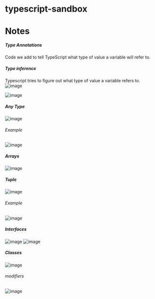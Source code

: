 # typescript-sandbox




# Notes

##### Type Annotations
Code we add to tell TypeScript what type of value a variable will refer to. 
##### Type inference
Typescript tries to figure out what type of value a variable refers to. 
![image](https://user-images.githubusercontent.com/31515792/112571359-7cf19d80-8dad-11eb-8b58-22f16553ae34.png)

![image](https://user-images.githubusercontent.com/31515792/112573774-921cfb00-8db2-11eb-8c1f-f4f43b352c00.png)

##### Any Type
![image](https://user-images.githubusercontent.com/31515792/112673867-dc41c300-8e2a-11eb-9158-2a467e3f25b0.png)

###### Example
![image](https://user-images.githubusercontent.com/31515792/112676002-8589b880-8e2d-11eb-9a2a-249db669efe5.png)

##### Arrays
![image](https://user-images.githubusercontent.com/31515792/112699544-b1b73080-8e51-11eb-8a2c-edb31d19396c.png)

##### Tuple
![image](https://user-images.githubusercontent.com/31515792/112701378-11173f80-8e56-11eb-9d74-b1526ef42686.png)

###### Example
![image](https://user-images.githubusercontent.com/31515792/112701847-6142d180-8e57-11eb-9dda-2e6dd3cd09fd.png)

##### Interfaces
![image](https://user-images.githubusercontent.com/31515792/112701974-af57d500-8e57-11eb-8677-04751612200c.png)
![image](https://user-images.githubusercontent.com/31515792/112701998-bda5f100-8e57-11eb-93c1-01eba06c967d.png)

##### Classes
![image](https://user-images.githubusercontent.com/31515792/112704241-6c016480-8e5f-11eb-8604-f03c5641cf6c.png)
###### modifiers
![image](https://user-images.githubusercontent.com/31515792/112704571-bc2cf680-8e60-11eb-9800-2cd2ace61865.png)

